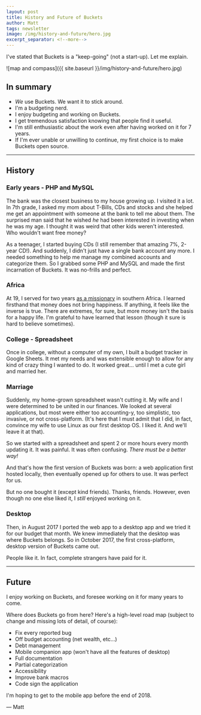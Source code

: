 ```yaml
---
layout: post
title: History and Future of Buckets
author: Matt
tags: newsletter
image: /img/history-and-future/hero.jpg
excerpt_separator: <!--more-->
---
```


I've stated that Buckets is a "keep-going" (not a start-up).  Let me explain.

![map and compass]({{ site.baseurl }}/img/history-and-future/hero.jpg)

<!--more-->

## In summary

- *We* use Buckets.  We want it to stick around.
- I'm a budgeting nerd.
- I enjoy budgeting and working on Buckets.
- I get tremendous satisfaction knowing that people find it useful.
- I'm still enthusiastic about the work even after having worked on it for 7 years.
- If I'm ever unable or unwilling to continue, my first choice is to make Buckets open source.

---

## History 



### Early years - PHP and MySQL

The bank was the closest business to my house growing up.  I visited it a lot.  In 7th grade, I asked my mom about T-Bills, CDs and stocks and she helped me get an appointment with someone at the bank to tell me about them.  The surprised man said that he wished *he* had been interested in investing when he was my age.  I thought it was weird that other kids weren't interested.  Who wouldn't want free money?

As a teenager, I started buying CDs (I still remember that amazing 7%, 2-year CD!).  And suddenly, I didn't just have a single bank account any more.  I needed something to help me manage my combined accounts and categorize them.  So I grabbed some PHP and MySQL and made the first incarnation of Buckets.  It was no-frills and perfect.

### Africa

At 19, I served for two years [as a missionary](https://www.mormonnewsroom.org/topic/missionary-program) in southern Africa.  I learned firsthand that money does not bring happiness.  If anything, it feels like the inverse is true.  There are extremes, for sure, but more money isn't the basis for a happy life.  I'm grateful to have learned that lesson (though it sure is hard to believe sometimes).

### College - Spreadsheet

Once in college, without a computer of my own, I built a budget tracker in Google Sheets.  It met my needs and was extensible enough to allow for any kind of crazy thing I wanted to do.  It worked great...  until I met a cute girl and married her.

### Marriage

Suddenly, my home-grown spreadsheet wasn't cutting it.  My wife and I were determined to be united in our finances.  We looked at several applications, but most were either too accounting-y, too simplistic, too invasive, or not cross-platform.  (It's here that I must admit that I did, in fact, convince my wife to use Linux as our first desktop OS.  I liked it.  And we'll leave it at that).

So we started with a spreadsheet and spent 2 or more hours every month updating it.  It was painful.  It was often confusing.  *There must be a better way!*

And that's how the first version of Buckets was born: a web application first hosted locally, then eventually opened up for others to use.  It was perfect for us.

But no one bought it (except kind friends).  Thanks, friends.  However, even though no one else liked it, I *still* enjoyed working on it.

### Desktop

Then, in August 2017 I ported the web app to a desktop app and we tried it for our budget that month.  We knew immediately that the desktop was where Buckets belongs.  So in October 2017, the first cross-platform, desktop version of Buckets came out.

People like it.  In fact, complete strangers have paid for it.

---

## Future

I enjoy working on Buckets, and foresee working on it for many years to come.

Where does Buckets go from here? Here's a high-level road map (subject to change and missing lots of detail, of course):

- Fix every reported bug
- Off budget accounting (net wealth, etc...)
- Debt management
- Mobile companion app (won't have all the features of desktop)
- Full documentation
- Partial categorization
- Accessibility
- Improve bank macros
- Code sign the application

I'm hoping to get to the mobile app before the end of 2018.



&mdash; Matt
